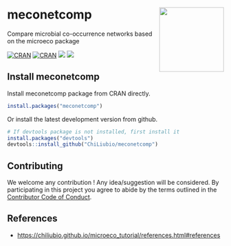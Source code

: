 
# meconetcomp <a href="https://chiliubio.github.io/microeco_tutorial/"><img src="https://user-images.githubusercontent.com/20815519/194209931-9db2da22-d24b-4d8f-aee8-97883210e4e9.png" width=150 align="right" ></a>

Compare microbial co-occurrence networks based on the microeco package

[![CRAN](https://www.r-pkg.org/badges/version/meconetcomp)](https://cran.r-project.org/web/packages/meconetcomp/index.html)
[![CRAN](https://cranlogs.r-pkg.org/badges/grand-total/meconetcomp)](https://cran.r-project.org/web/packages/meconetcomp/index.html)
![](https://img.shields.io/badge/Release-v0.2.0-blue.svg) ![](https://img.shields.io/badge/Test-v0.2.1-red.svg)


## Install meconetcomp

Install meconetcomp package from CRAN directly.

```r
install.packages("meconetcomp")
```

Or install the latest development version from github.

```r
# If devtools package is not installed, first install it
install.packages("devtools")
devtools::install_github("ChiLiubio/meconetcomp")
```


## Contributing

We welcome any contribution \! 
Any idea/suggestion will be considered.
By participating in this project you agree to abide by the terms outlined in the [Contributor Code of Conduct](CONDUCT.md).


## References
  - https://chiliubio.github.io/microeco_tutorial/references.html#references
